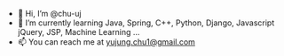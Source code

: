 - 👋 Hi, I’m @chu-uj
- 🌱 I’m currently learning Java, Spring, C++, Python, Django, Javascript jQuery, JSP, Machine Learning ...
- 📫 You can reach me at yujung.chu1@gmail.com 

<!---
chu-uj/chu-uj is a ✨ special ✨ repository because its `README.md` (this file) appears on your GitHub profile.
You can click the Preview link to take a look at your changes.
--->
